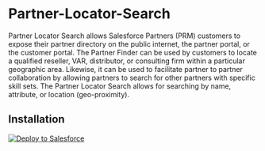 # Partner-Locator-Search

Partner Locator Search allows Salesforce Partners (PRM) customers to expose their partner directory on the public internet, the partner portal, or the customer portal. The Partner Finder can be used by customers to locate a qualified reseller, VAR, distributor, or consulting firm within a particular geographic area. Likewise, it can be used to facilitate partner to partner collaboration by allowing partners to search for other partners with specific skill sets. The Partner Locator Search allows for searching by name, attribute, or location (geo-proximity).

## Installation
<a href="https://githubsfdeploy.herokuapp.com?owner=shocks13&repo=Partner-Locator">
  <img alt="Deploy to Salesforce"
       src="https://raw.githubusercontent.com/afawcett/githubsfdeploy/master/deploy.png">
</a>
